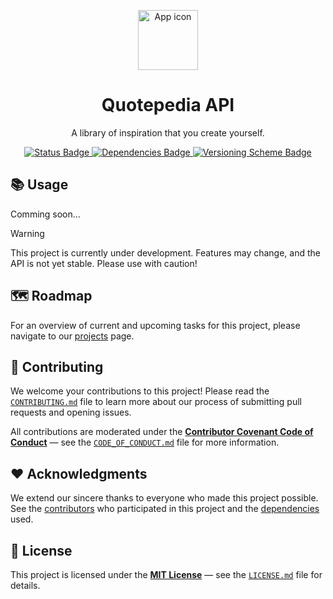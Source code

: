 <p align="center">
  <img width="96" src="https://github.com/user-attachments/assets/a7ca904e-0cd4-42cf-9b05-368b5ac250ad" alt="App icon" />
</p>

<h1 align="center">
  Quotepedia API
</h1>

<p align="center">
  A library of inspiration that you create yourself.
</p>

<p align="center">
  <a href="https://github.com/quotepedia/api/actions">
    <img src="https://img.shields.io/github/actions/workflow/status/quotepedia/api/python.yaml" alt="Status Badge" />
  </a>
  <a href="https://github.com/quotepedia/api/network/dependencies">
    <img src="https://img.shields.io/librariesio/github/quotepedia/api" alt="Dependencies Badge" />
  </a>
  <a href="https://semver.org">
    <img src="https://img.shields.io/badge/SemVer-MAJOR.MINOR.MICRO-blue" alt="Versioning Scheme Badge" />
  </a>
</p>

## 📚 Usage

Comming soon…

> [!WARNING]
> This project is currently under development. Features may change, and the API is not yet stable. Please use with caution!

## 🗺️ Roadmap

For an overview of current and upcoming tasks for this project, please navigate to our [projects](https://github.com/quotepedia/api/projects) page.

## 🚀 Contributing

We welcome your contributions to this project! Please read the [`CONTRIBUTING.md`](CONTRIBUTING.md) file to learn more about our process of submitting pull requests and opening issues.

All contributions are moderated under the [**Contributor Covenant Code of Conduct**](https://www.contributor-covenant.org) — see the [`CODE_OF_CONDUCT.md`](CODE_OF_CONDUCT.md) file for more information.

## ❤️ Acknowledgments

We extend our sincere thanks to everyone who made this project possible. See the [contributors](https://github.com/quotepedia/api/contributors) who participated in this project and the [dependencies](https://github.com/quotepedia/api/network/dependencies) used.

## 📜 License

This project is licensed under the [**MIT License**](https://mit-license.org) — see the [`LICENSE.md`](LICENSE.md) file for details.
